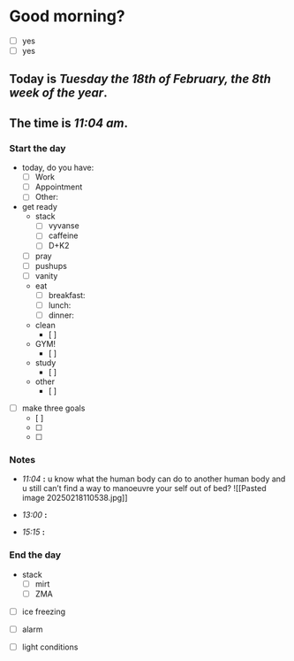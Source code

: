 # Good morning? 
* [ ] yes
* [ ] yes

## Today is ***Tuesday the 18th of February, the 8th week of the year***.
## The time is ***11:04 am***.
### Start the day
* today, do you have:
	* [ ] Work
	* [ ] Appointment
	* [ ] Other:    

* get ready
	* stack
		* [ ] vyvanse
		* [ ] caffeine
		* [ ] D+K2
	* [ ] pray
	* [ ] pushups
	* [ ] vanity
	* eat
		* [ ] breakfast:
		* [ ] lunch:
		* [ ] dinner:
	* clean
		* [ ] 
	* GYM!
		* [ ] 
	* study
		* [ ] 
	* other
		* [ ] 
* [ ] make three goals
	* [ ]  
	* [ ]  
	* [ ] 

### Notes

* *11:04* **:**   u know what the human body can do to another human body and u still can’t find a way to manoeuvre your self out of bed?
![[Pasted image 20250218110538.jpg]]

* *13:00* **:**   

* *15:15* **:**   



### End the day
* stack
	* [ ] mirt
	* [ ] ZMA
* [ ] ice freezing
* [ ] alarm
* [ ] light conditions

